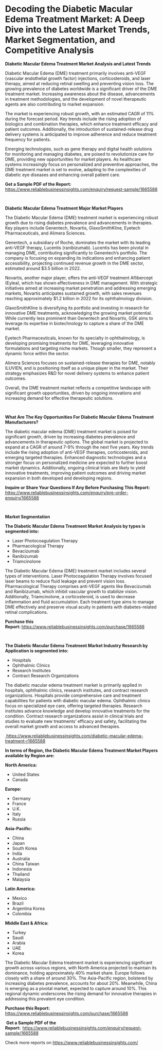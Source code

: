 <p><h1>Decoding the Diabetic Macular Edema Treatment Market: A Deep Dive into the Latest Market Trends, Market Segmentation, and Competitive Analysis</h1></p><p><strong>Diabetic Macular Edema Treatment Market Analysis and Latest Trends</strong></p>
<p><p>Diabetic Macular Edema (DME) treatment primarily involves anti-VEGF (vascular endothelial growth factor) injections, corticosteroids, and laser therapy, aimed at reducing retinal swelling and preventing vision loss. The growing prevalence of diabetes worldwide is a significant driver of the DME treatment market. Increasing awareness about the disease, advancements in treatment methodologies, and the development of novel therapeutic agents are also contributing to market expansion.</p><p>The market is experiencing robust growth, with an estimated CAGR of 11% during the forecast period. Key trends include the rising adoption of biologics and combination therapies, which enhance treatment efficacy and patient outcomes. Additionally, the introduction of sustained-release drug delivery systems is anticipated to improve adherence and reduce treatment frequency for patients.</p><p>Emerging technologies, such as gene therapy and digital health solutions for monitoring and managing diabetes, are poised to revolutionize care for DME, providing new opportunities for market players. As healthcare systems increasingly focus on personalized and preventive approaches, the DME treatment market is set to evolve, adapting to the complexities of diabetic eye diseases and enhancing overall patient care.</p></p>
<p><strong>Get a Sample PDF of the Report:&nbsp;</strong> <a href="https://www.reliablebusinessinsights.com/enquiry/request-sample/1665588?utm_campaign=2274&utm_medium=2&utm_source=Github&utm_content=ia&utm_term=03032025&utm_id=diabetic-macular-edema-treatment">https://www.reliablebusinessinsights.com/enquiry/request-sample/1665588</a></p>
<p>&nbsp;</p>
<p><strong>Diabetic Macular Edema Treatment Major Market Players</strong></p>
<p><p>The Diabetic Macular Edema (DME) treatment market is experiencing robust growth due to rising diabetes prevalence and advancements in therapies. Key players include Genentech, Novartis, GlaxoSmithKline, Eyetech Pharmaceuticals, and Alimera Sciences.</p><p>Genentech, a subsidiary of Roche, dominates the market with its leading anti-VEGF therapy, Lucentis (ranibizumab). Lucentis has been pivotal in managing DME, contributing significantly to Genentech’s portfolio. The company is focusing on expanding its indications and enhancing patient accessibility, projecting continued revenue growth in the DME sector, estimated around $3.5 billion in 2022.</p><p>Novartis, another major player, offers the anti-VEGF treatment Aflibercept (Eylea), which has shown effectiveness in DME management. With strategic initiatives aimed at increasing market penetration and addressing emerging markets, Novartis anticipates sustained growth, with sales revenues reaching approximately $1.2 billion in 2022 for its ophthalmology division.</p><p>GlaxoSmithKline is diversifying its portfolio and investing in research for innovative DME treatments, acknowledging the growing market potential. While currently less prominent than Genentech and Novartis, GSK aims to leverage its expertise in biotechnology to capture a share of the DME market.</p><p>Eyetech Pharmaceuticals, known for its specialty in ophthalmology, is developing promising treatments for DME, leveraging innovative formulations and targeting niche markets. Though smaller, they represent a dynamic force within the sector.</p><p>Alimera Sciences focuses on sustained-release therapies for DME, notably ILUVIEN, and is positioning itself as a unique player in the market. Their strategy emphasizes R&D for novel delivery systems to enhance patient outcomes.</p><p>Overall, the DME treatment market reflects a competitive landscape with significant growth opportunities, driven by ongoing innovations and increasing demand for effective therapeutic solutions.</p></p>
<p>&nbsp;</p>
<p><strong>What Are The Key Opportunities For Diabetic Macular Edema Treatment Manufacturers?</strong></p>
<p><p>The diabetic macular edema (DME) treatment market is poised for significant growth, driven by increasing diabetes prevalence and advancements in therapeutic options. The global market is projected to expand at a CAGR of around 7-9% through the next five years. Key trends include the rising adoption of anti-VEGF therapies, corticosteroids, and emerging targeted therapies. Enhanced diagnostic technologies and a stronger focus on personalized medicine are expected to further boost market dynamics. Additionally, ongoing clinical trials are likely to yield innovative treatments, improving patient outcomes and driving market expansion in both developed and developing regions.</p></p>
<p><strong>Inquire or Share Your Questions If Any Before Purchasing This Report:</strong> <a href="https://www.reliablebusinessinsights.com/enquiry/pre-order-enquiry/1665588?utm_campaign=2274&utm_medium=2&utm_source=Github&utm_content=ia&utm_term=03032025&utm_id=diabetic-macular-edema-treatment">https://www.reliablebusinessinsights.com/enquiry/pre-order-enquiry/1665588</a></p>
<p>&nbsp;</p>
<p><strong>Market Segmentation</strong></p>
<p><strong>The Diabetic Macular Edema Treatment Market Analysis by types is segmented into:</strong></p>
<p><ul><li>Laser Photocoagulation Therapy</li><li>Pharmacological Therapy</li><li>Bevacizumab</li><li>Ranibizumab</li><li>Triamcinolone</li></ul></p>
<p><p>The Diabetic Macular Edema (DME) treatment market includes several types of interventions. Laser Photocoagulation Therapy involves focused laser beams to reduce fluid leakage and prevent vision loss. Pharmacological Therapy comprises anti-VEGF agents like Bevacizumab and Ranibizumab, which inhibit vascular growth to stabilize vision. Additionally, Triamcinolone, a corticosteroid, is used to decrease inflammation and fluid accumulation. Each treatment type aims to manage DME effectively and preserve visual acuity in patients with diabetes-related retinal complications.</p></p>
<p><strong>Purchase this Report:&nbsp;</strong><a href="https://www.reliablebusinessinsights.com/purchase/1665588?utm_campaign=2274&utm_medium=2&utm_source=Github&utm_content=ia&utm_term=03032025&utm_id=diabetic-macular-edema-treatment">https://www.reliablebusinessinsights.com/purchase/1665588</a></p>
<p>&nbsp;</p>
<p><strong>The Diabetic Macular Edema Treatment Market Industry Research by Application is segmented into:</strong></p>
<p><ul><li>Hospitals</li><li>Ophthalmic Clinics</li><li>Research Institutes</li><li>Contract Research Organizations</li></ul></p>
<p><p>The diabetic macular edema treatment market is primarily applied in hospitals, ophthalmic clinics, research institutes, and contract research organizations. Hospitals provide comprehensive care and treatment capabilities for patients with diabetic macular edema. Ophthalmic clinics focus on specialized eye care, offering targeted therapies. Research institutes advance knowledge and develop innovative treatments for the condition. Contract research organizations assist in clinical trials and studies to evaluate new treatments’ efficacy and safety, facilitating the overall market growth and access to advanced therapies.</p></p>
<p><a href="https://www.reliablebusinessinsights.com/diabetic-macular-edema-treatment-r1665588?utm_campaign=2274&utm_medium=2&utm_source=Github&utm_content=ia&utm_term=03032025&utm_id=diabetic-macular-edema-treatment">&nbsp;https://www.reliablebusinessinsights.com/diabetic-macular-edema-treatment-r1665588</a></p>
<p><strong>In terms of Region, the Diabetic Macular Edema Treatment Market Players available by Region are:</strong></p>
<p>
    <p> <strong> North America: </strong>
        <ul>
            <li>United States</li>
            <li>Canada</li>
        </ul>
        </p> 
    <p> <strong> Europe: </strong>
        <ul>
            <li>Germany</li>
            <li>France</li>
            <li>U.K.</li>
            <li>Italy</li>
            <li>Russia</li>
        </ul>
        </p> 
    <p> <strong> Asia-Pacific: </strong>
        <ul>
            <li>China</li>
            <li>Japan</li>
            <li>South Korea</li>
            <li>India</li>
            <li>Australia</li>
            <li>China Taiwan</li>
            <li>Indonesia</li>
            <li>Thailand</li>
            <li>Malaysia</li>
        </ul>
        </p> 
    <p> <strong> Latin America: </strong>
        <ul>
            <li>Mexico</li>
            <li>Brazil</li>
            <li>Argentina Korea</li>
            <li>Colombia</li>
        </ul>
        </p> 
    <p> <strong> Middle East & Africa: </strong>
        <ul>
            <li>Turkey</li>
            <li>Saudi</li>
            <li>Arabia</li>
            <li>UAE</li>
            <li>Korea</li>
        </ul>
    </p>
    </p>
<p><p>The Diabetic Macular Edema treatment market is experiencing significant growth across various regions, with North America projected to maintain its dominance, holding approximately 40% market share. Europe follows closely with a share of around 30%. The Asia-Pacific region, bolstered by increasing diabetes prevalence, accounts for about 20%. Meanwhile, China is emerging as a pivotal market, expected to capture around 10%. This regional dynamic underscores the rising demand for innovative therapies in addressing this prevalent eye condition.</p></p>
<p><strong>Purchase this Report: </strong><a href="https://www.reliablebusinessinsights.com/purchase/1665588?utm_campaign=2274&utm_medium=2&utm_source=Github&utm_content=ia&utm_term=03032025&utm_id=diabetic-macular-edema-treatment">https://www.reliablebusinessinsights.com/purchase/1665588</a></p>
<p>&nbsp;<strong>Get a Sample PDF of the Report:&nbsp;&nbsp;</strong><a href="https://www.reliablebusinessinsights.com/enquiry/request-sample/1665588?utm_campaign=2274&utm_medium=2&utm_source=Github&utm_content=ia&utm_term=03032025&utm_id=diabetic-macular-edema-treatment">https://www.reliablebusinessinsights.com/enquiry/request-sample/1665588</a></p>
<p><strong></strong></p>
<p>Check more reports on <a href="https://www.reliablebusinessinsights.com/?utm_campaign=2274&utm_medium=2&utm_source=Github&utm_content=ia&utm_term=03032025&utm_id=diabetic-macular-edema-treatment">https://www.reliablebusinessinsights.com/</a></p>